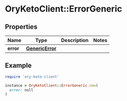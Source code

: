 # OryKetoClient::ErrorGeneric

## Properties

| Name | Type | Description | Notes |
| ---- | ---- | ----------- | ----- |
| **error** | [**GenericError**](GenericError.md) |  |  |

## Example

```ruby
require 'ory-keto-client'

instance = OryKetoClient::ErrorGeneric.new(
  error: null
)
```

